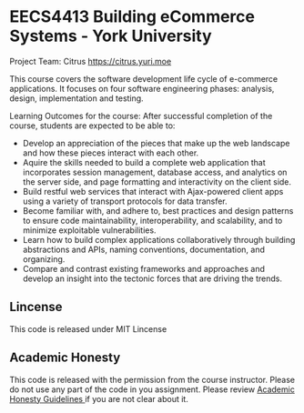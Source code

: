 # EECS4413 Building eCommerce Systems - York University
Project Team: Citrus
https://citrus.yuri.moe

This course covers the software development life cycle of e-commerce applications. It focuses on four software engineering phases: analysis, design, implementation and testing.


Learning Outcomes for the course: After successful completion of the course, students are expected to be able to: 

- Develop an appreciation of the pieces that make up the web landscape and how these pieces interact with each other.
- Aquire the skills needed to build a complete web application that incorporates session management, database access, and analytics on the server side, and page formatting and interactivity on the client side. 
- Build restful web services that interact with Ajax-powered client apps using a variety of transport protocols for data transfer. 
- Become familiar with, and adhere to, best practices and design patterns to ensure code maintainability, interoperability, and scalability, and to minimize exploitable vulnerabilities. 
- Learn how to build complex applications collaboratively through building abstractions and APIs, naming conventions, documentation, and organizing.
- Compare and contrast existing frameworks and approaches and develop an insight into the tectonic forces that are driving the trends.

## Lincense
This code is released under MIT Lincense

## Academic Honesty
This code is released with the permission from the course instructor.
Please do not use any part of the code in you assignment. Please review [Academic Honesty Guidelines ](http://www.cs.yorku.ca/admin/coscOnAcadHonesty.html) if you are not clear about it.
